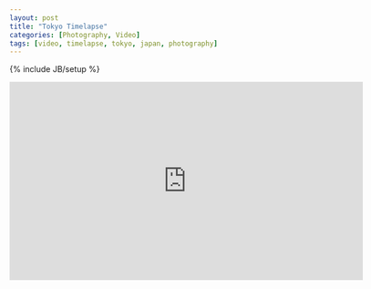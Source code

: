 ```yaml
---
layout: post
title: "Tokyo Timelapse"
categories: [Photography, Video]
tags: [video, timelapse, tokyo, japan, photography]
---
```

{% include JB/setup %}

<iframe src="http://player.vimeo.com/video/14692378" width="620" height="348" frameborder="0" webkitAllowFullScreen mozallowfullscreen allowFullScreen></iframe>
